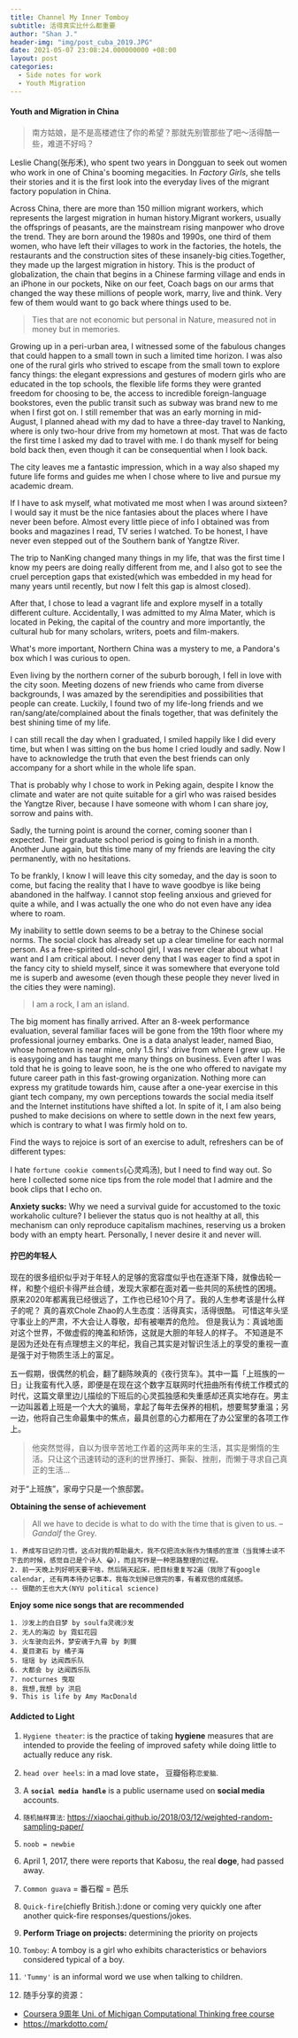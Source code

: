 ```yaml
---
title: Channel My Inner Tomboy
subtitle: 活得真实比什么都重要
author: "Shan J."
header-img: "img/post_cuba_2019.JPG"
date: 2021-05-07 23:08:24.000000000 +08:00
layout: post
categories:
  - Side notes for work
  - Youth Migration
---
```


####  Youth and Migration in China

> 南方姑娘，是不是高楼遮住了你的希望？那就先别管那些了吧～活得酷一些，难道不好吗？

Leslie Chang(张彤禾), who spent two years in Dongguan to seek out women who work in one of China's booming megacities. In *Factory Girls*, she tells their stories and it is the first look into the everyday lives of the migrant factory population in China.

Across China, there are more than 150 million migrant workers, which represents the largest migration in human history.Migrant workers, usually the offsprings of peasants, are the mainstream rising manpower who drove the trend. They are born around the 1980s and 1990s, one third of them women, who have left their villages to work in the factories, the hotels, the restaurants and the construction sites of these insanely-big cities.Together, they made up the largest migration in history. This is the product of globalization, the chain that begins in a Chinese farming village and ends in an iPhone in our pockets, Nike on our feet, Coach bags on our arms that changed the way these millions of people work, marry, live and think. Very few of them would want to go back where things used to be.

> Ties that are not economic but personal in Nature, measured not in money but in memories.

Growing up in a peri-urban area, I witnessed some of the fabulous changes that could happen to a small town in such a limited time horizon. I was also one of the rural girls who strived to escape from the small town to explore fancy things: the elegant expressions and gestures of modern girls who are educated in the top schools, the flexible life forms they were granted freedom for choosing to be, the access to incredible foreign-language bookstores, even the public transit such as subway was brand new to me when I first got on. I still remember that was an early morning in mid-August, I planned ahead with my dad to have a three-day travel to Nanking, where is only two-hour drive from my hometown at most. That was de facto the first time I asked my dad to travel with me. I do thank myself for being bold back then, even though it can be consequential when I look back.

The city leaves me a fantastic impression, which in a way also shaped my future life forms and guides me when I chose where to live and pursue my academic dream.

If I have to ask myself, what motivated me most when I was around sixteen? I would say it must be the nice fantasies about the places where I have never been before. Almost every little piece of info I obtained was from books and magazines I read, TV series I watched. To be honest, I have never even stepped out of the Southern bank of Yangtze River.

The trip to NanKing changed many things in my life, that was the first time I know my peers are doing really different from me, and I also got to see the cruel perception gaps that existed(which was embedded in my head for many years until recently, but now I felt this gap is almost closed).

After that, I chose to lead a vagrant life and explore myself in a totally different culture. Accidentally, I was admitted to my Alma Mater, which is located in Peking, the capital of the country and more importantly, the  cultural hub for many scholars, writers, poets and film-makers.

What's more important, Northern China was a mystery to me, a Pandora's box which I was curious to open.

Even living by the northern corner of the suburb borough, I fell in love with the city soon. Meeting dozens of new friends who came from diverse backgrounds, I was amazed by the serendipities and possibilities that people can create. Luckily, I found two of my life-long friends and we ran/sang/ate/complained about the finals together, that was definitely the best shining time of my life.

I can still recall the day when I graduated, I smiled happily like I did every time, but when I was sitting on the bus home I cried loudly and sadly. Now I have to acknowledge the truth that even the best friends can only accompany for a short while in the whole life span.  

That is probably why I chose to work in Peking again, despite I know the climate and water are not quite suitable for a girl who was raised besides the Yangtze River, because I have someone with whom I can share joy, sorrow and pains with.

Sadly, the turning point is around the corner, coming sooner than I expected. Their graduate school period is going to finish in a month. Another June again, but this time many of my friends are leaving the city permanently, with no hesitations.

To be frankly, I know I will leave this city someday, and the day is soon to come, but facing the reality that I have to wave goodbye is like being abandoned in the halfway. I cannot stop feeling anxious and grieved for quite a while, and I was actually the one who do not even have any idea where to roam.  

My inability to settle down seems to be a betray to the Chinese social norms. The social clock has already set up a clear timeline for each normal person.  As a free-spirited old-school girl, I was never clear about what I want and I am critical about. I never deny that I was eager to find a spot in the fancy city to shield myself, since it was somewhere that everyone told me is superb and awesome (even though these people they never lived in the cities they were naming).

> I am a rock, I am an island.

The big moment has finally arrived. After an 8-week performance evaluation, several familiar faces will be gone from the 19th floor where my professional journey embarks. One is a data analyst leader, named Biao, whose hometown is near mine, only 1.5 hrs' drive from where I grew up. He is easygoing and has taught me many things on business. Even after I was told that he is going to leave soon, he is the one who offered to navigate my future career path in this fast-growing organization. Nothing more can express my gratitude towards him, cause after a one-year exercise in this giant tech company, my own perceptions towards the social media itself and the Internet institutions have shifted a lot. In spite of it, I am also being pushed to make decisions on where to settle down in the next few years, which is contrary to what I was firmly hold on to.

Find the ways to rejoice is sort of an exercise to adult, refreshers can be of different types:

I hate `fortune cookie comments`(心灵鸡汤), but I need to find way out. So here I collected some nice tips from the role model that I admire and the book clips that I echo on.

**Anxiety sucks:** Why we need a survival guide for accustomed to the toxic workaholic culture? I believer the status quo is not healthy at all, this mechanism can only reproduce capitalism machines, reserving us a broken body with an empty heart. Personally, I never desire it and never will.


####  拧巴的年轻人

现在的很多组织似乎对于年轻人的足够的宽容度似乎也在逐渐下降，就像齿轮一样，和整个组织卡得严丝合缝，发现大家都在面对着一些共同的系统性的困境。
原来2020年都离我已经很远了，工作也已经10个月了。我的人生参考该是什么样子的呢？
真的喜欢Chole Zhao的人生态度：活得真实，活得很酷。
可惜这年头坚守事业上的严肃，不大会让人尊敬，却有被嘲弄的危险。
但是我认为：真诚地面对这个世界，不做虚假的掩盖和矫饰，这就是大胆的年轻人的样子。
不知道是不是因为还处在有点理想主义的年纪，我自己其实是对智识生活上的享受的重视一直是强于对于物质生活上的富足。

五一假期，很偶然的机会，翻了翻陈映真的《夜行货车》。其中一篇「上班族的一日」让我蛮有代入感，即便是在现在这个数字互联网时代扭曲所有传统工作模式的时代，这篇文章里边儿描绘的下班后的心灵孤独感和失重感却还真实地存在。男主一边叫嚣着上班是一个大大的骗局，拿起了每年去保养的相机，想要鸳梦重温；另一边，他将自己生命最集中的焦点，最具创意的心力都用在了办公室里的各项工作上。

> 他突然觉得，自以为很辛苦地工作着的这两年来的生活，其实是懒惰的生活。只让这个迅速转动的逐利的世界捶打、撕裂、挫削，而懒于寻求自己真正的生活…

对于“上班族”，家毋宁只是一个旅邸罢。


**Obtaining the sense of achievement**

> All we have to decide is what to do with the time that is given to us. – *Gandalf* the Grey.

 ````SAS
1. 养成写日记的习惯，这点对我的帮助最大，我不仅把流水账作为情感的宣泄（当我博士读不下去的时候，感觉自己是个诗人 😂），而且写作是一种思路整理的过程。
2. 前一天晚上列好明天要干啥，然后隔天起床，把目标重复写2遍（我除了有google calendar, 还有两本待办记事本，我每次划掉已做完的事，有着双倍的成就感。 	       -- 很酷的王也大大(NYU political science)
 ````

**Enjoy some nice songs that are recommended**

 ````SAS
1. 沙发上的白日梦 by soulfa灵魂沙发
2. 无人的海边 by 霓虹花园
3. 火车驶向云外，梦安魂于九霄 by 刺猬
4. 夏目漱石 by 橘子海
5. 瑶瑶 by 达闻西乐队
6. 大都会 by 达闻西乐队
7. nocturnes 曳取
8. 我想,我想 by 洪启
9. This is life by Amy MacDonald
 ````


#### Addicted to Light

1. `Hygiene theater`: is the practice of taking **hygiene** measures that are intended to provide the feeling of improved safety while doing little to actually reduce any risk.

2. `head over heels`: in a mad love state， 豆瓣俗称`恋爱脑`.

3. A **`social media handle`** is a public username used on **social media** accounts.

4. `随机抽样算法`: https://xiaochai.github.io/2018/03/12/weighted-random-sampling-paper/

5. `noob = newbie`

6. April 1, 2017, there were reports that Kabosu, the real **doge**, had passed away.

7. `Common guava` = 番石榴 = 芭乐

9. `Quick-fire`(chiefly British.):done or coming very quickly one after another quick-fire responses/questions/jokes.

10. **Perform Triage on projects:** determining the priority on projects

11. `Tomboy`: A tomboy is a girl who exhibits characteristics or behaviors considered typical of a boy.

12. `'Tummy'` is an informal word we use when talking to children.

13. 随手分享的资源：
   * [Coursera 9周年 Uni. of Michigan Computational Thinking free course](https://www.coursera.org/learn/compthinking?edocomorp=coursera-birthday-2021&utm_source=marketing&utm_medium=email&utm_campaign=6860&sfmc_id=5192207&sfmc_key=0031U00001Pj9dBQAR#syllabus)
   * https://markdotto.com/
